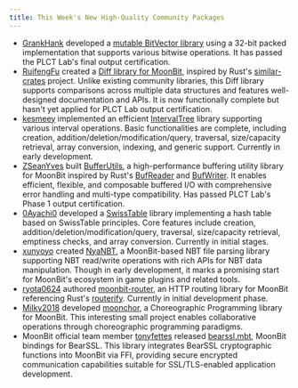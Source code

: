 ```yaml
---
title: This Week's New High-Quality Community Packages
---
```


- [GrankHank](https://github.com/GreatHank) developed a [mutable BitVector library](https://github.com/GreatHank/moonbit-BitVector) using a 32-bit packed implementation that supports various bitwise operations. It has passed the PLCT Lab's final output certification.  
- [RuifengFu](https://github.com/RuifengFu) created a [Diff library for MoonBit](https://github.com/moonbit-community/diff), inspired by Rust's [similar-crates](https://crates.io/crates/similar) project. Unlike existing community libraries, this Diff library supports comparisons across multiple data structures and features well-designed documentation and APIs. It is now functionally complete but hasn't yet applied for PLCT Lab output certification.  
- [kesmeey](https://github.com/kesmeey) implemented an efficient [IntervalTree](https://github.com/moonbit-community/IntervalTree) library supporting various interval operations. Basic functionalities are complete, including creation, addition/deletion/modification/query, traversal, size/capacity retrieval, array conversion, indexing, and generic support. Currently in early development.  
- [ZSeanYves](https://github.com/ZSeanYves) built [BufferUtils](https://github.com/ZSeanYves/BufferUtils), a high-performance buffering utility library for MoonBit inspired by Rust's [BufReader](https://doc.rust-lang.org/std/io/struct.BufReader.html) and [BufWriter](https://doc.rust-lang.org/std/io/struct.BufWriter.html). It enables efficient, flexible, and composable buffered I/O with comprehensive error handling and multi-type compatibility. Has passed PLCT Lab's Phase 1 output certification.  
- [0Ayachi0](https://github.com/0Ayachi0) developed a [SwissTable](https://github.com/moonbit-community/SwissTable) library implementing a hash table based on SwissTable principles. Core features include creation, addition/deletion/modification/query, traversal, size/capacity retrieval, emptiness checks, and array conversion. Currently in initial stages.  
- [xunyoyo](https://github.com/xunyoyo) created [NyaNBT](https://github.com/moonbit-community/NyaNBT), a MoonBit-based NBT file parsing library supporting NBT read/write operations with rich APIs for NBT data manipulation. Though in early development, it marks a promising start for MoonBit's ecosystem in game plugins and related tools.  
- [ryota0624](https://github.com/ryota0624) authored [moonbit-router](https://github.com/ryota0624/moonbit-router), an HTTP routing library for MoonBit referencing Rust's [routerify](https://github.com/routerify/routerify). Currently in initial development phase.  
- [Milky2018](https://github.com/Milky2018) developed [moonchor](https://github.com/Milky2018/moonchor), a Choreographic Programming library for MoonBit. This interesting small project enables collaborative operations through choreographic programming paradigms.  
- MoonBit official team member [tonyfettes](https://github.com/tonyfettes) released [bearssl.mbt](https://github.com/tonyfettes/bearssl.mbt), MoonBit bindings for BearSSL. This library integrates BearSSL cryptographic functions into MoonBit via FFI, providing secure encrypted communication capabilities suitable for SSL/TLS-enabled application development.
